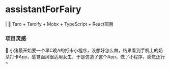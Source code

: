 # assistantForFairy  

| 🦄 Taro + Taroify + Mobx + TypeScript + React项目  

### 项目灵感
🎄 小猪最开始要一个早C晚A的打卡小程序，没想好怎么做，结果看到手机上的奶茶打卡App，感觉画风很适用女生，于是仿造了这个App，做了小程序，感觉还行~




